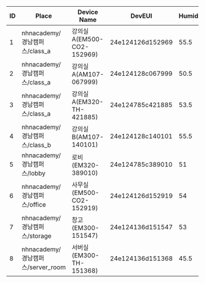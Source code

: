 | ID | Place                      | Device Name                   | DevEUI         | Humidity | Register Address |
|----|----------------------------|-------------------------------|----------------|----------|------------------|
| 1  | nhnacademy/경남캠퍼스/class_a | 강의실A(EM500-CO2-152969)    | 24e124126d152969 | 55.5     | 201              |
| 2  | nhnacademy/경남캠퍼스/class_a | 강의실A(AM107-067999)        | 24e124128c067999 | 50.5     | 202              |
| 3  | nhnacademy/경남캠퍼스/class_a | 강의실A(EM320-TH-421885)     | 24e124785c421885 | 53.5     | 203              |
| 4  | nhnacademy/경남캠퍼스/class_b | 강의실B(AM107-140101)        | 24e124128c140101 | 55.5     | 204              |
| 5  | nhnacademy/경남캠퍼스/lobby   | 로비(EM320-389010)            | 24e124785c389010 | 51       | 205              |
| 6  | nhnacademy/경남캠퍼스/office  | 사무실(EM500-CO2-152919)     | 24e124126d152919 | 54       | 206              |
| 7  | nhnacademy/경남캠퍼스/storage | 창고(EM300-151547)            | 24e124136d151547 | 53       | 207              |
| 8  | nhnacademy/경남캠퍼스/server_room | 서버실(EM300-TH-151368)    | 24e124136d151368 | 45.5     | 208              |
